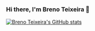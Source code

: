 ### Hi there, I'm Breno Teixeira 👋

[![Breno Teixeira's GitHub stats](https://github-readme-stats.vercel.app/api?username=BrenoTeixeira)](https://github.com/BrenoTeixeira/github-readme-stats)
<!--
**BrenoTeixeira/BrenoTeixeira** is a ✨ _special_ ✨ repository because its `README.md` (this file) appears on your GitHub profile.

Here are some ideas to get you started:

- 🔭 I’m currently working on ...
- 🌱 I’m currently learning ...
- 👯 I’m looking to collaborate on ...
- 🤔 I’m looking for help with ...
- 💬 Ask me about ...
- 📫 How to reach me: ...
- 😄 Pronouns: ...
- ⚡ Fun fact: ...
-->
